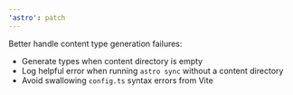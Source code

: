 ```yaml
---
'astro': patch
---
```


Better handle content type generation failures:
- Generate types when content directory is empty
- Log helpful error when running `astro sync` without a content directory
- Avoid swallowing `config.ts` syntax errors from Vite
